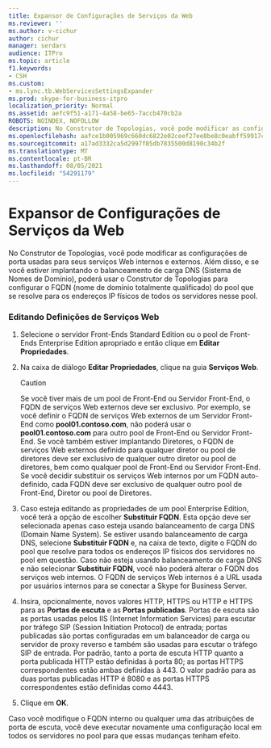 ```yaml
---
title: Expansor de Configurações de Serviços da Web
ms.reviewer: ''
ms.author: v-cichur
author: cichur
manager: serdars
audience: ITPro
ms.topic: article
f1.keywords:
- CSH
ms.custom:
- ms.lync.tb.WebServicesSettingsExpander
ms.prod: skype-for-business-itpro
localization_priority: Normal
ms.assetid: aefc9f51-a171-4a58-be65-7accb470cb2a
ROBOTS: NOINDEX, NOFOLLOW
description: No Construtor de Topologias, você pode modificar as configurações de porta usadas para seus serviços Web internos e externos. Além disso, e se você estiver implantando o balanceamento de carga DNS (Sistema de Nomes de Domínio), poderá usar o Construtor de Topologias para configurar o FQDN (nome de domínio totalmente qualificado) do pool que se resolve para os endereços IP físicos de todos os servidores nesse pool.
ms.openlocfilehash: aafce1b005969c660dc6822e02ceef27ee8be8c0eabff59917c0f8160bed0c50
ms.sourcegitcommit: a17ad3332ca5d2997f85db7835500d8190c34b2f
ms.translationtype: MT
ms.contentlocale: pt-BR
ms.lasthandoff: 08/05/2021
ms.locfileid: "54291179"
---
```

# <a name="web-services-settings-expander"></a>Expansor de Configurações de Serviços da Web
 
No Construtor de Topologias, você pode modificar as configurações de porta usadas para seus serviços Web internos e externos. Além disso, e se você estiver implantando o balanceamento de carga DNS (Sistema de Nomes de Domínio), poderá usar o Construtor de Topologias para configurar o FQDN (nome de domínio totalmente qualificado) do pool que se resolve para os endereços IP físicos de todos os servidores nesse pool.
  
### <a name="editing-web-services-settings"></a>Editando Definições de Serviços Web

1. Selecione o servidor Front-Ends Standard Edition ou o pool de Front-Ends Enterprise Edition apropriado e então clique em **Editar Propriedades**.
    
2. Na caixa de diálogo **Editar Propriedades**, clique na guia **Serviços Web**.
    
    > [!CAUTION]
    > Se você tiver mais de um pool de Front-End ou Servidor Front-End, o FQDN de serviços Web externos deve ser exclusivo. Por exemplo, se você definir o FQDN de serviços Web externos de um Servidor Front-End como **pool01.contoso.com**, não poderá usar o **pool01.contoso.com** para outro pool de Front-End ou Servidor Front-End. Se você também estiver implantando Diretores, o FQDN de serviços Web externos definido para qualquer diretor ou pool de diretores deve ser exclusivo de qualquer outro diretor ou pool de diretores, bem como qualquer pool de Front-End ou Servidor Front-End. Se você decidir substituir os serviços Web internos por um FQDN auto-definido, cada FQDN deve ser exclusivo de qualquer outro pool de Front-End, Diretor ou pool de Diretores.
  
3. Caso esteja editando as propriedades de um pool Enterprise Edition, você terá a opção de escolher **Substituir FQDN**. Esta opção deve ser selecionada apenas caso esteja usando balanceamento de carga DNS (Domain Name System). Se estiver usando balanceamento de carga DNS, selecione **Substituir FQDN** e, na caixa de texto, digite o FQDN do pool que resolve para todos os endereços IP físicos dos servidores no pool em questão. Caso não esteja usando balanceamento de carga DNS e não selecionar **Substituir FQDN**, você não poderá alterar o FQDN dos serviços web internos. O FQDN de serviços Web internos é a URL usada por usuários internos para se conectar a Skype for Business Server.
    
4. Insira, opcionalmente, novos valores HTTP, HTTPS ou HTTP e HTTPS para as **Portas de escuta** e as **Portas publicadas**. Portas de escuta são as portas usadas pelos IIS (Internet Information Services) para escutar por tráfego SIP (Session Initiation Protocol) de entrada; portas publicadas são portas configuradas em um balanceador de carga ou servidor de proxy reverso e também são usadas para escutar o tráfego SIP de entrada. Por padrão, tanto a porta de escuta HTTP quanto a porta publicada HTTP estão definidas à porta 80; as portas HTTPS correspondentes estão ambas definidas à 443. O valor padrão para as duas portas publicadas HTTP é 8080 e as portas HTTPS correspondentes estão definidas como 4443.
    
5. Clique em **OK**.
    
Caso você modifique o FQDN interno ou qualquer uma das atribuições de porta de escuta, você deve executar novamente uma configuração local em todos os servidores no pool para que essas mudanças tenham efeito.
  

